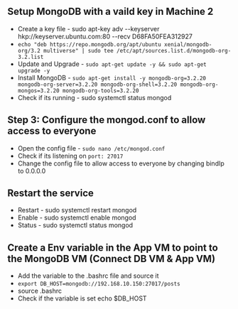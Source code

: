 ## Setup MongoDB with a vaild key in Machine 2

- Create a key file - sudo apt-key adv --keyserver hkp://keyserver.ubuntu.com:80 --recv D68FA50FEA312927
- `echo "deb https://repo.mongodb.org/apt/ubuntu xenial/mongodb-org/3.2 multiverse" | sudo tee /etc/apt/sources.list.d/mongodb-org-3.2.list`
- Update and Upgrade - `sudo apt-get update -y && sudo apt-get upgrade -y`
- Install MongoDB - `sudo apt-get install -y mongodb-org=3.2.20 mongodb-org-server=3.2.20 mongodb-org-shell=3.2.20 mongodb-org-mongos=3.2.20 mongodb-org-tools=3.2.20`
- Check if its running - sudo systemctl status mongod
  
## Step 3: Configure the mongod.conf to allow access to everyone

- Open the config file - `sudo nano /etc/mongod.conf`
- Check if its listening on `port: 27017`
- Change the config file to allow access to everyone by changing bindIp to 0.0.0.0
  
## Restart the service

- Restart - sudo systemctl restart mongod
- Enable - sudo systemctl enable mongod
- Status - sudo systemctl status mongod

## Create a Env variable in the App VM to point to the MongoDB VM (Connect DB VM & App VM)

- Add the variable to the .bashrc file and source it
- `export DB_HOST=mongodb://192.168.10.150:27017/posts`
- source .bashrc
- Check if the variable is set echo $DB_HOST